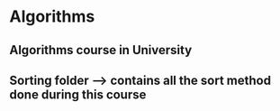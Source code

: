# Algorithms

## Algorithms course in University  

## Sorting folder --> contains all the sort method done during this course

